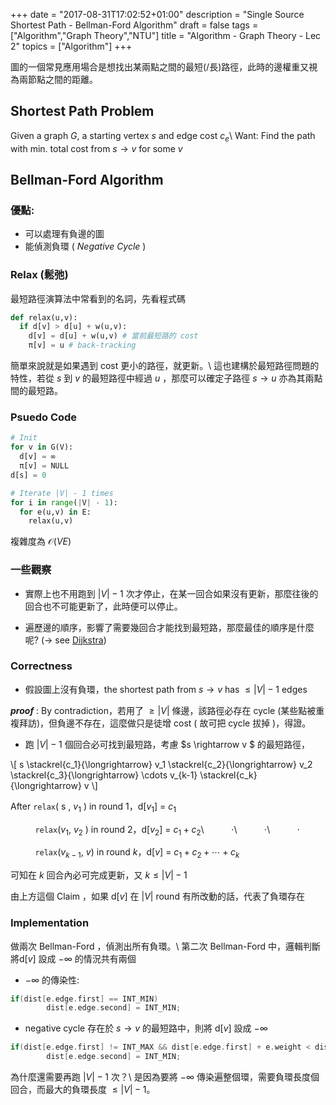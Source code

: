 +++
date =  "2017-08-31T17:02:52+01:00"
description = "Single Source Shortest Path - Bellman-Ford Algorithm"
draft = false
tags = ["Algorithm","Graph Theory","NTU"]
title =  "Algorithm - Graph Theory - Lec 2"
topics = ["Algorithm"]
+++

圖的一個常見應用場合是想找出某兩點之間的最短(/長)路徑，此時的邊權重又視為兩節點之間的距離。
<!--一般來說，這兩個問題都是 NPC ，只有加上某些限制後，才會是在多項式時間可解的問題 (最短路 ─ 不存在負環；最長路  ─ 不存在正環)。-->

<!--more-->
## Shortest Path Problem

Given a graph <span>$G$</span>, a starting vertex <span>$s$</span> and edge cost <span>$c_e$</span>\\
Want: Find the path with min. total cost from <span>$s \rightarrow v$</span> for some <span>$v$</span>

## Bellman-Ford Algorithm

### 優點:

* 可以處理有負邊的圖
* 能偵測負環 ( *Negative Cycle* )

### Relax (鬆弛)

最短路徑演算法中常看到的名詞，先看程式碼

```python
def relax(u,v):
  if d[v] > d[u] + w(u,v):
    d[v] = d[u] + w(u,v) # 當前最短路的 cost
    π[v] = u # back-tracking
```

簡單來說就是如果遇到 cost 更小的路徑，就更新。\\
這也建構於最短路徑問題的特性，若從 <span>$s$</span> 到 <span>$v$</span> 的最短路徑中經過 <span>$u$</span> ，那麼可以確定子路徑 <span>$s \rightarrow u$</span> 亦為其兩點間的最短路。

### Psuedo Code

```python
# Init
for v in G(V):
  d[v] = ∞ 
  π[v] = NULL
d[s] = 0

# Iterate |V| - 1 times
for i in range(|V| - 1):
  for e(u,v) in E:
    relax(u,v)
```

複雜度為 <span>$\mathcal{O}(VE)$</span>

### 一些觀察

* 實際上也不用跑到 <span>$|V| - 1$</span> 次才停止，在某一回合如果沒有更新，那麼往後的回合也不可能更新了，此時便可以停止。

* 遍歷邊的順序，影響了需要幾回合才能找到最短路，那麼最佳的順序是什麼呢?
  (<span>$\rightarrow$ see [Dijkstra](https://sunprinces.github.io/learning/2017/09/algorithm---graph-theory---lec-3/)</span>)

### Correctness

* 假設圖上沒有負環，the shortest path from <span>$s \rightarrow v$</span> has <span>$\leq |V|-1$</span> edges

*__proof__* : By contradiction，若用了 <span>$\geq |V|$</span> 條邊，該路徑必存在 cycle (某些點被重複拜訪)，但負邊不存在，這麼做只是徒增 cost ( 故可把 cycle 拔掉 )，得證。

* 跑 <span>$|V| - 1$</span> 個回合必可找到最短路，考慮 <span>$s \rightarrow v $</span> 的最短路徑，

<div>
\[
s \stackrel{c_1}{\longrightarrow} v_1 \stackrel{c_2}{\longrightarrow} v_2 \stackrel{c_3}{\longrightarrow} \cdots v_{k-1} \stackrel{c_k}{\longrightarrow} v
\]
</div>

After `relax`( s , <span>$v_1$</span> )  in round 1，d[<span>$v_1$</span>] = <span>$c_1$</span>

&nbsp;&nbsp;&nbsp;&nbsp;&nbsp;&nbsp;&nbsp;&nbsp;&nbsp;&nbsp;`relax`(<span>$v_1$</span>, <span>$v_2$</span> )  in round 2，d[<span>$v_2$</span>] = <span>$c_1 + c_2$</span>\\
&nbsp;&nbsp;&nbsp;&nbsp;&nbsp;&nbsp;&nbsp;&nbsp;&nbsp;&nbsp;<span>$\cdot$</span>\\
&nbsp;&nbsp;&nbsp;&nbsp;&nbsp;&nbsp;&nbsp;&nbsp;&nbsp;&nbsp;<span>$\cdot$</span>\\
&nbsp;&nbsp;&nbsp;&nbsp;&nbsp;&nbsp;&nbsp;&nbsp;&nbsp;&nbsp;<span>$\cdot$</span>

&nbsp;&nbsp;&nbsp;&nbsp;&nbsp;&nbsp;&nbsp;&nbsp;&nbsp;&nbsp;`relax`(<span>$v_{k-1}$</span>, <span>$v$</span>) in round <span>$k$</span>，d[<span>$v$</span>] = <span>$c_1 + c_2 + \cdots + c_k$</span>

可知在 <span>$k$</span> 回合內必可完成更新，又 <span>$k \leq |V| - 1$</span>

由上方這個 Claim ，如果 d[<span>$v$</span>] 在 <span>$|V|$</span> round 有所改動的話，代表了負環存在



### Implementation

<script src="https://gist.github.com/sunprinceS/5c93f48db7d3b476f3829becbc2f2743.js"></script>

做兩次 Bellman-Ford ，偵測出所有負環。\\
第二次 Bellman-Ford 中，邏輯判斷將d[<span>$v$</span>] 設成 <span>$- \infty$</span> 的情況共有兩個

* <span>$- \infty$</span> 的傳染性:

```cpp
if(dist[e.edge.first] == INT_MIN)
        dist[e.edge.second] = INT_MIN;
```

* negative cycle 存在於 <span>$s \rightarrow v$</span> 的最短路中，則將 d[<span>$v$</span>] 設成 <span>$- \infty$</span>

```cpp
if(dist[e.edge.first] != INT_MAX && dist[e.edge.first] + e.weight < dist[e.edge.second])
        dist[e.edge.second] = INT_MIN;
```

為什麼還需要再跑 <span>$|V| - 1$</span> 次？\\
是因為要將 <span>$- \infty$</span> 傳染遍整個環，需要負環長度個回合，而最大的負環長度 <span>$\leq |V| - 1$</span>。
